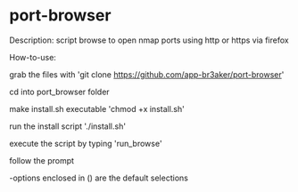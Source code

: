 # port-browser
Description: script browse to open nmap ports using http or https via firefox


How-to-use:

grab the files with 'git clone https://github.com/app-br3aker/port-browser'

cd into port_browser folder

make install.sh executable 'chmod +x install.sh'

run the install script './install.sh'

execute the script by typing 'run_browse'

follow the prompt

  -options enclosed in () are the default selections

